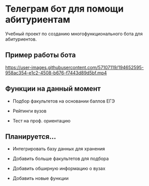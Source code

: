 # Телеграм бот для помощи абитуриентам

Учебный проект по созданию многофункционального бота для абитуриентов.

## Пример работы бота

https://user-images.githubusercontent.com/57107119/194652595-958ac354-e1c2-4508-b676-f7443d89d5bf.mp4

## Функции на данный момент

- Подбор факультетов на основании баллов ЕГЭ

- Рейтинги вузов

- Тест на проф. ориентацию


## Планируется...

- Интегрировать базу данных для хранения

- Добавить больше факультетов для подбора

- Добавить обширную информацию о вузах

- Добавить новые функции
